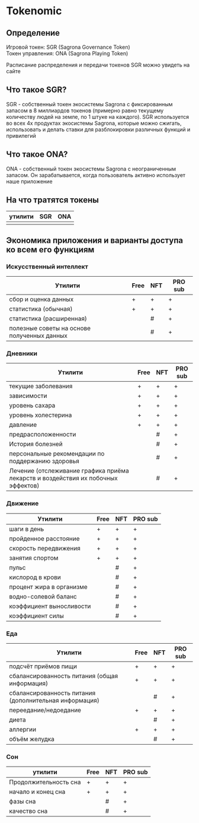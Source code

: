 # Tokenomic

## Определение

Игровой токен: SGR (Sagrona Governance Token)\
Токен управления: ONA (Sagrona Playing Token)

Расписание распределения и передачи токенов SGR можно увидеть на сайте

## Что такое SGR?

SGR - собственный токен экосистемы Sagrona с фиксированным запасом в 8 миллиардов токенов (примерно равно текущему количеству людей на земле, по 1 штуке на каждого). SGR используется во всех 4х продуктах  экосистемы Sagrona, которые можно сжигать, использовать и делать ставки для разблокировки различных функций и привилегий

## Что такое ONA?

ONA - собственный токен экосистемы Sagrona с неограниченным запасом. Он зарабатывается, когда пользователь активно использует наше приложение

## На что тратятся токены

| утилити | SGR | ONA |
| ------- | --- | --- |
|         |     |     |

## Экономика приложения и варианты доступа ко всем его функциям

### Искусственный интеллект

| Утилити                                     | Free | NFT | PRO sub |
| ------------------------------------------- | ---- | --- | ------- |
| сбор и оценка данных                        | +    | +   | +       |
| статистика (обычная)                        | +    | +   | +       |
| статистика (расширенная)                    |      | #   | +       |
| полезные советы на основе полученных данных |      | #   | +       |

### Дневники

| Утилити                                                                           | Free | NFT | PRO sub |
| --------------------------------------------------------------------------------- | ---- | --- | ------- |
| текущие заболевания                                                               | +    | +   | +       |
| зависимости                                                                       | +    | +   | +       |
| уровень сахара                                                                    | +    | +   | +       |
| уровень холестерина                                                               | +    | +   | +       |
| давление                                                                          | +    | +   | +       |
| предрасположенности                                                               |      | #   | +       |
| История болезней                                                                  |      | #   | +       |
| персональные рекомендации по поддержанию здоровья                                 |      | #   | +       |
| Лечение (отслеживание графика приёма лекарств и воздействия их побочных эффектов) |      | #   | +       |

### Движение

| Утилити                  | Free | NFT | PRO sub |
| ------------------------ | ---- | --- | ------- |
| шаги в день              | +    | +   | +       |
| пройденное расстояние    | +    | +   | +       |
| скорость передвижения    | +    | +   | +       |
| занятия спортом          | +    | +   | +       |
| пульс                    |      | #   | +       |
| кислород в крови         |      | #   | +       |
| процент жира в организме |      | #   | +       |
| водно-солевой баланс     |      | #   | +       |
| коэффициент выносливости |      | #   | +       |
| коэффициент силы         |      | #   | +       |

### Еда

| Утилити                                                | Free | NFT | PRO sub |
| ------------------------------------------------------ | ---- | --- | ------- |
| подсчёт приёмов пищи                                   | +    | +   | +       |
| сбалансированность питания (общая информация)          | +    | +   | +       |
| сбалансированность питания (дополнительная информация) |      | #   | +       |
| переедание/недоедание                                  | +    | +   | +       |
| диета                                                  |      | #   | +       |
| аллергии                                               | +    | +   | +       |
| объём желудка                                          |      | #   | +       |

### Сон

| утилити               | Free | NFT | PRO sub |
| --------------------- | ---- | --- | ------- |
| Продолжительность сна | +    | +   | +       |
| начало и конец сна    | +    | +   | +       |
| фазы сна              |      | #   | +       |
| качество сна          |      | #   | +       |
